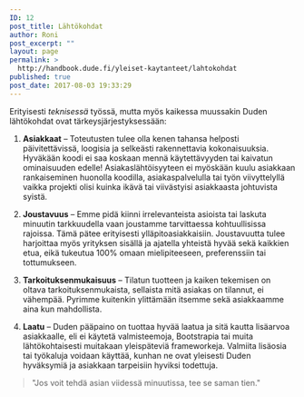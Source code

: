 ```yaml
---
ID: 12
post_title: Lähtökohdat
author: Roni
post_excerpt: ""
layout: page
permalink: >
  http://handbook.dude.fi/yleiset-kaytanteet/lahtokohdat
published: true
post_date: 2017-08-03 19:33:29
---
```

Erityisesti <em>teknisessä</em> työssä, mutta myös kaikessa muussakin Duden lähtökohdat ovat tärkeysjärjestyksessään:

1. <strong>Asiakkaat</strong> – Toteutusten tulee olla kenen tahansa helposti päivitettävissä, loogisia ja selkeästi rakennettavia kokonaisuuksia. Hyväkään koodi ei saa koskaan mennä käytettävyyden tai kaivatun ominaisuuden edelle! Asiakaslähtöisyyteen ei myöskään kuulu asiakkaan rankaiseminen huonolla koodilla, asiakaspalvelulla tai työn viivyttelyllä vaikka projekti olisi kuinka ikävä tai viivästyisi asiakkaasta johtuvista syistä.

2. <strong>Joustavuus</strong> – Emme pidä kiinni irrelevanteista asioista tai laskuta minuutin tarkkuudella vaan joustamme tarvittaessa kohtuullisissa rajoissa. Tämä pätee erityisesti ylläpitoasiakkaisiin. Joustavuutta tulee harjoittaa myös yrityksen sisällä ja ajatella yhteistä hyvää sekä kaikkien etua, eikä tukeutua 100% omaan mielipiteeseen, preferenssiin tai tottumukseen.

3. <strong>Tarkoituksenmukaisuus</strong> – Tilatun tuotteen ja kaiken tekemisen on oltava tarkoituksenmukaista, sellaista mitä asiakas on tilannut, ei vähempää. Pyrimme kuitenkin ylittämään itsemme sekä asiakkaamme aina kun mahdollista.

4. <strong>Laatu</strong> – Duden pääpaino on tuottaa hyvää laatua ja sitä kautta lisäarvoa asiakkaalle, eli ei käytetä valmisteemoja, Bootstrapia tai muita lähtökohtaisesti muitakaan yleispäteviä frameworkeja. Valmiita lisäosia tai työkaluja voidaan käyttää, kunhan ne ovat yleisesti Duden hyväksymiä ja asiakkaan tarpeisiin hyviksi todettuja.
<blockquote>"Jos voit tehdä asian viidessä minuutissa, tee se saman tien."</blockquote>